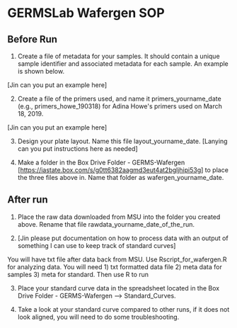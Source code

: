 # GERMSLab Wafergen SOP

## Before Run

1. Create a file of metadata for your samples.  It should contain a unique sample identifier and associated metadata for each sample.  An example is shown below.

[Jin can you put an example here]

2. Create a file of the primers used, and name it primers_yourname_date (e.g., primers_howe_190318) for Adina Howe's primers used on March 18, 2019.

[Jin can you put an example here]

3. Design your plate layout. Name this file layout_yourname_date. [Lanying can you put instructions here as needed]

4. Make a folder in the Box Drive Folder - GERMS-Wafergen [https://iastate.box.com/s/g0tt6382aagmd3eut4at2bgljhipi53g] to place the three files above in.  Name that folder as wafergen_yourname_date.



## After run

1.  Place the raw data downloaded from MSU into the folder you created above.  Rename that file rawdata_yourname_date_of_the_run.

2.  [Jin please put documentation on how to process data with an output of something I can use to keep track of standard curves]

You will have txt file after data back from MSU. Use Rscript_for_wafergen.R for analyzing data. You will need 1) txt formatted data file 2) meta data for samples 3) meta for standard. Then use R to run

3.  Place your standard curve data in the spreadsheet located in the Box Drive Folder - GERMS-Wafergen --> Standard_Curves.  

4.  Take a look at your standard curve compared to other runs, if it does not look aligned, you will need to do some troubleshooting.  


